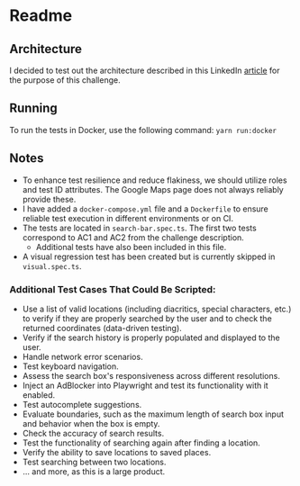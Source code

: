 # Readme

## Architecture
I decided to test out the architecture described in this LinkedIn [article](https://www.linkedin.com/pulse/simple-effective-e2e-test-architecture-playwright-denis-skvortsov-hv5pf/) for the purpose of this challenge. 

## Running
To run the tests in Docker, use the following command:
```yarn run:docker```

## Notes
- To enhance test resilience and reduce flakiness, we should utilize roles and test ID attributes. The Google Maps page does not always reliably provide these.
- I have added a `docker-compose.yml` file and a `Dockerfile` to ensure reliable test execution in different environments or on CI.
- The tests are located in `search-bar.spec.ts`. The first two tests correspond to AC1 and AC2 from the challenge description.
  - Additional tests have also been included in this file.
- A visual regression test has been created but is currently skipped in `visual.spec.ts`.

### Additional Test Cases That Could Be Scripted:
- Use a list of valid locations (including diacritics, special characters, etc.) to verify if they are properly searched by the user and to check the returned coordinates (data-driven testing).
- Verify if the search history is properly populated and displayed to the user.
- Handle network error scenarios.
- Test keyboard navigation.
- Assess the search box's responsiveness across different resolutions.
- Inject an AdBlocker into Playwright and test its functionality with it enabled.
- Test autocomplete suggestions.
- Evaluate boundaries, such as the maximum length of search box input and behavior when the box is empty.
- Check the accuracy of search results.
- Test the functionality of searching again after finding a location.
- Verify the ability to save locations to saved places.
- Test searching between two locations.
- ... and more, as this is a large product.
